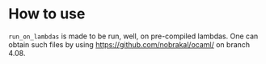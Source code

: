 # How to use

`run_on_lambdas` is made to be run, well, on pre-compiled lambdas.
One can obtain such files by using https://github.com/nobrakal/ocaml/ on branch 4.08.
